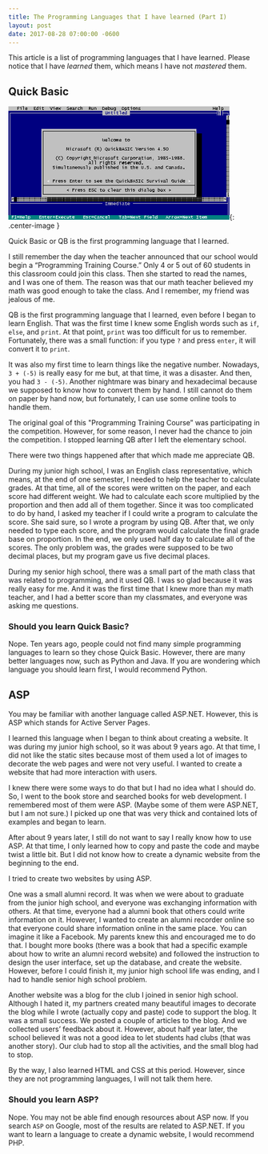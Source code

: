```yaml
---
title: The Programming Languages that I have learned (Part I)
layout: post
date: 2017-08-28 07:00:00 -0600
---
```


This article is a list of programming languages that I have learned. Please notice that I have *learned* them, which means I have not *mastered* them.

## Quick Basic 

![](/assets/201708/QuickBasic_Opening_Screen.png){: .center-image }

Quick Basic or QB is the first programming language that I learned.

I still remember the day when the teacher announced that our school would begin a “Programming Training Course.” Only 4 or 5 out of 60 students in this classroom could join this class. Then she started to read the names, and I was one of them. The reason was that our math teacher believed my math was good enough to take the class. And I remember, my friend was jealous of me.

QB is the first programming language that I learned, even before I began to learn English. That was the first time I knew some English words such as `if`, `else`, and `print`. At that point, `print` was too difficult for us to remember. Fortunately, there was a small function: if you type `?` and press `enter`, it will convert it to `print`.

It was also my first time to learn things like the negative number. Nowadays, `3 + (-5)` is really easy for me but, at that time, it was a disaster. And then, you had `3 - (-5)`. Another nightmare was binary and hexadecimal because we supposed to know how to convert them by hand. I still cannot do them on paper by hand now, but fortunately, I can use some online tools to handle them.

The original goal of this "Programming Training Course” was participating in the competition. However, for some reason, I never had the chance to join the competition. I stopped learning QB after I left the elementary school.

There were two things happened after that which made me appreciate QB.

During my junior high school, I was an English class representative, which means, at the end of one semester, I needed to help the teacher to calculate grades. At that time, all of the scores were written on the paper, and each score had different weight. We had to calculate each score multiplied by the proportion and then add all of them together. Since it was too complicated to do by hand, I asked my teacher if I could write a program to calculate the score. She said sure, so I wrote a program by using QB. After that, we only needed to type each score, and the program would calculate the final grade base on proportion. In the end, we only used half day to calculate all of the scores. The only problem was, the grades were supposed to be two decimal places, but my program gave us five decimal places.

During my senior high school, there was a small part of the math class that was related to programming, and it used QB. I was so glad because it was really easy for me. And it was the first time that I knew more than my math teacher, and I had a better score than my classmates, and everyone was asking me questions.

### Should you learn Quick Basic?

Nope. Ten years ago, people could not find many simple programming languages to learn so they chose Quick Basic. However, there are many better languages now, such as Python and Java. If you are wondering which language you should learn first, I would recommend Python.

## ASP

You may be familiar with another language called ASP.NET. However, this is ASP which stands for Active Server Pages.

I learned this language when I began to think about creating a website. It was during my junior high school, so it was about 9 years ago. At that time, I did not like the static sites because most of them used a lot of images to decorate the web pages and were not very useful. I wanted to create a website that had more interaction with users.

I knew there were some ways to do that but I had no idea what I should do. So, I went to the book store and searched books for web development. I remembered most of them were ASP. (Maybe some of them were ASP.NET, but I am not sure.) I picked up one that was very thick and contained lots of examples and began to learn.

After about 9 years later, I still do not want to say I really know how to use ASP. At that time, I only learned how to copy and paste the code and maybe twist a little bit. But I did not know how to create a dynamic website from the beginning to the end.

I tried to create two websites by using ASP. 

One was a small alumni record. It was when we were about to graduate from the junior high school, and everyone was exchanging information with others. At that time, everyone had a alumni book that others could write information on it. However, I wanted to create an alumni recorder online so that everyone could share information online in the same place. You can imagine it like a Facebook. My parents knew this and encouraged me to do that. I bought more books (there was a book that had a specific example about how to write an alumni record website) and followed the instruction to design the user interface, set up the database, and create the website. However, before I could finish it, my junior high school life was ending, and I had to handle senior high school problem.

Another website was a blog for the club I joined in senior high school. Although I hated it, my partners created many beautiful images to decorate the blog while I wrote (actually copy and paste) code to support the blog. It was a small success. We posted a couple of articles to the blog. And we collected users’ feedback about it. However, about half year later, the school believed it was not a good idea to let students had clubs (that was another story). Our club had to stop all the activities, and the small blog had to stop.

By the way, I also learned HTML and CSS at this period. However, since they are not programming languages, I will not talk them here.

### Should you learn ASP?

Nope. You may not be able find enough resources about ASP now. If you search  `ASP` on Google, most of the results are related to ASP.NET. If you want to learn a language to create a dynamic website, I would recommend PHP.